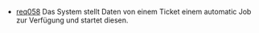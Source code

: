  * [req058](https://github.com/PolitAktiv/politaktiv-requirements/tree/master/de/requirements/req058/req058.md) Das System stellt Daten von einem Ticket einem automatic Job zur Verfügung und startet diesen.
